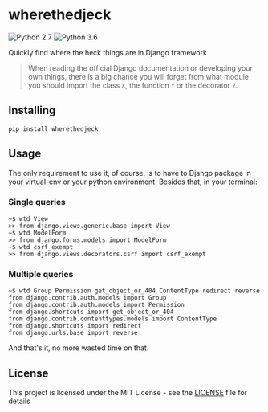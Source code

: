 # wherethedjeck

![Python 2.7](https://img.shields.io/badge/python-2.7-blue.svg)
![Python 3.6](https://img.shields.io/badge/python-3.6-blue.svg)

Quickly find where the heck things are in Django framework
> When reading the official Django documentation or developing your own things, there is a big chance you will forget from what module you should import the class `X`, the function `Y` or the decorator `Z`.

## Installing
```
pip install wherethedjeck
```

## Usage
The only requirement to use it, of course, is to have to Django package in your virtual-env or your python environment.
Besides that, in your terminal:
### Single queries

```
~$ wtd View
>> from django.views.generic.base import View
~$ wtd ModelForm
>> from django.forms.models import ModelForm
~$ wtd csrf_exempt
>> from django.views.decorators.csrf import csrf_exempt
```

### Multiple queries
```
~$ wtd Group Permission get_object_or_404 ContentType redirect reverse
from django.contrib.auth.models import Group
from django.contrib.auth.models import Permission
from django.shortcuts import get_object_or_404
from django.contrib.contenttypes.models import ContentType
from django.shortcuts import redirect
from django.urls.base import reverse
```

And that's it, no more wasted time on that.

## License
This project is licensed under the MIT License - see the [LICENSE](LICENSE) file for details
